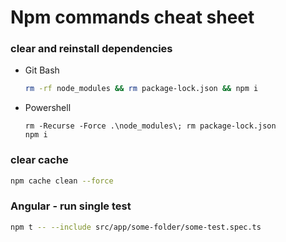 # Npm commands cheat sheet

### clear and reinstall dependencies
* Git Bash
    ```bash
    rm -rf node_modules && rm package-lock.json && npm i
    ```
* Powershell
    ```shell 
    rm -Recurse -Force .\node_modules\; rm package-lock.json
    npm i
    ```

### clear cache
```bash
npm cache clean --force
```

### Angular - run single test
```bash
npm t -- --include src/app/some-folder/some-test.spec.ts
```